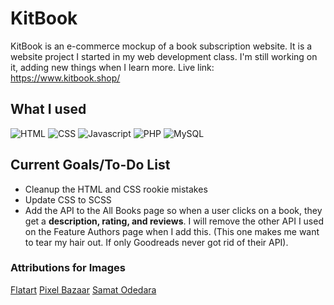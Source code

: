 # KitBook

KitBook is an e-commerce mockup of a book subscription website. It is a website project I started in my web development class. I'm still working on it, adding new things when I learn more. 
Live link: https://www.kitbook.shop/

## What I used
![HTML](https://github.com/SydG04/cis170/assets/113223819/4991ce7a-7b9d-41c6-a4d1-82cd633bb50a)
![CSS](https://github.com/SydG04/cis170/assets/113223819/dd051432-75c0-4b55-b8ce-e849c1493394)
![Javascript](https://github.com/SydG04/cis170/assets/113223819/2c9a36a5-79f5-4f60-9b68-3e549a17c64d)
![PHP](https://github.com/SydG04/cis170/assets/113223819/e5e658a1-2065-4fef-9b6f-93c1a4ac19f8)
![MySQL](https://github.com/SydG04/cis170/assets/113223819/d00758d6-3fe1-49bf-b176-030569706245)

## Current Goals/To-Do List
- Cleanup the HTML and CSS rookie mistakes
- Update CSS to SCSS
- Add the API to the All Books page so when a user clicks on a book, they get a **description, rating, and reviews**. I will remove the other API I used on the Feature Authors page when I add this. (This one makes me want to tear my hair out. If only Goodreads never got rid of their API). 

### Attributions for Images
[Flatart](https://www.iconfinder.com/Flatart)
[Pixel Bazaar](https://www.iconfinder.com/pixelbazaar)
[Samat Odedara](https://www.iconfinder.com/samatodedara)
